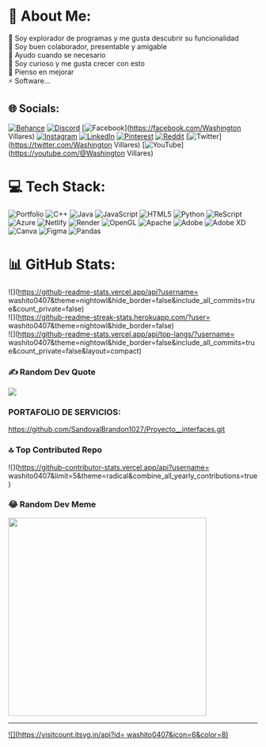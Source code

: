 # 💫 About Me:
🔭 Soy explorador de programas y me gusta descubrir su funcionalidad<br>👯 Soy buen colaborador, presentable y amigable<br>🤝 Ayudo cuando se necesario<br>🌱 Soy curioso y me gusta crecer con esto<br>💬 Pienso en mejorar<br>⚡ Software...


## 🌐 Socials:
[![Behance](https://img.shields.io/badge/Behance-1769ff?logo=behance&logoColor=white)](https://behance.net/Washiprox) [![Discord](https://img.shields.io/badge/Discord-%237289DA.svg?logo=discord&logoColor=white)](https://discord.gg/washito<3#8722) [![Facebook](https://img.shields.io/badge/Facebook-%231877F2.svg?logo=Facebook&logoColor=white)](https://facebook.com/Washington Villares) [![Instagram](https://img.shields.io/badge/Instagram-%23E4405F.svg?logo=Instagram&logoColor=white)](https://instagram.com/Dougli_Washington) [![LinkedIn](https://img.shields.io/badge/LinkedIn-%230077B5.svg?logo=linkedin&logoColor=white)](https://linkedin.com/in/Washito) [![Pinterest](https://img.shields.io/badge/Pinterest-%23E60023.svg?logo=Pinterest&logoColor=white)](https://pinterest.com/washington) [![Reddit](https://img.shields.io/badge/Reddit-%23FF4500.svg?logo=Reddit&logoColor=white)](https://reddit.com/user/washitox) [![Twitter](https://img.shields.io/badge/Twitter-%231DA1F2.svg?logo=Twitter&logoColor=white)](https://twitter.com/Washington Villares) [![YouTube](https://img.shields.io/badge/YouTube-%23FF0000.svg?logo=YouTube&logoColor=white)](https://youtube.com/@Washington Villares) 

# 💻 Tech Stack:
![Portfolio](https://img.shields.io/badge/Portfolio-%23000000.svg?style=for-the-badge&logo=firefox&logoColor=#FF7139) ![C++](https://img.shields.io/badge/c++-%2300599C.svg?style=for-the-badge&logo=c%2B%2B&logoColor=white) ![Java](https://img.shields.io/badge/java-%23ED8B00.svg?style=for-the-badge&logo=openjdk&logoColor=white) ![JavaScript](https://img.shields.io/badge/javascript-%23323330.svg?style=for-the-badge&logo=javascript&logoColor=%23F7DF1E) ![HTML5](https://img.shields.io/badge/html5-%23E34F26.svg?style=for-the-badge&logo=html5&logoColor=white) ![Python](https://img.shields.io/badge/python-3670A0?style=for-the-badge&logo=python&logoColor=ffdd54) ![ReScript](https://img.shields.io/badge/rescript-%2314162c?style=for-the-badge&logo=rescript&logoColor=e34c4c) ![Azure](https://img.shields.io/badge/azure-%230072C6.svg?style=for-the-badge&logo=microsoftazure&logoColor=white) ![Netlify](https://img.shields.io/badge/netlify-%23000000.svg?style=for-the-badge&logo=netlify&logoColor=#00C7B7) ![Render](https://img.shields.io/badge/Render-%46E3B7.svg?style=for-the-badge&logo=render&logoColor=white) ![OpenGL](https://img.shields.io/badge/OpenGL-%23FFFFFF.svg?style=for-the-badge&logo=opengl) ![Apache](https://img.shields.io/badge/apache-%23D42029.svg?style=for-the-badge&logo=apache&logoColor=white) ![Adobe](https://img.shields.io/badge/adobe-%23FF0000.svg?style=for-the-badge&logo=adobe&logoColor=white) ![Adobe XD](https://img.shields.io/badge/Adobe%20XD-470137?style=for-the-badge&logo=Adobe%20XD&logoColor=#FF61F6) ![Canva](https://img.shields.io/badge/Canva-%2300C4CC.svg?style=for-the-badge&logo=Canva&logoColor=white) ![Figma](https://img.shields.io/badge/figma-%23F24E1E.svg?style=for-the-badge&logo=figma&logoColor=white) ![Pandas](https://img.shields.io/badge/pandas-%23150458.svg?style=for-the-badge&logo=pandas&logoColor=white)
# 📊 GitHub Stats:
![](https://github-readme-stats.vercel.app/api?username= washito0407&theme=nightowl&hide_border=false&include_all_commits=true&count_private=false)<br/>
![](https://github-readme-streak-stats.herokuapp.com/?user= washito0407&theme=nightowl&hide_border=false)<br/>
![](https://github-readme-stats.vercel.app/api/top-langs/?username= washito0407&theme=nightowl&hide_border=false&include_all_commits=true&count_private=false&layout=compact)

### ✍️ Random Dev Quote
![](https://quotes-github-readme.vercel.app/api?type=horizontal&theme=radical)

### PORTAFOLIO DE SERVICIOS:
https://github.com/SandovalBrandon1027/Proyecto__interfaces.git

### 🔝 Top Contributed Repo
![](https://github-contributor-stats.vercel.app/api?username= washito0407&limit=5&theme=radical&combine_all_yearly_contributions=true)

### 😂 Random Dev Meme
<img src='https://randommeme-five.vercel.app/' style="height: 400px;"/>

---
[![](https://visitcount.itsvg.in/api?id= washito0407&icon=6&color=8)](https://visitcount.itsvg.in)

<!-- Proudly created with GPRM ( https://gprm.itsvg.in ) -->
